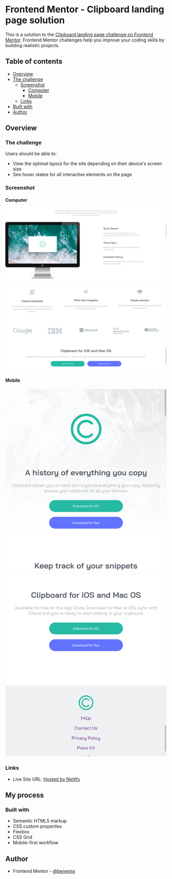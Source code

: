 # Frontend Mentor - Clipboard landing page solution

This is a solution to the [Clipboard landing page challenge on Frontend Mentor](https://www.frontendmentor.io/challenges/clipboard-landing-page-5cc9bccd6c4c91111378ecb9). Frontend Mentor challenges help you improve your coding skills by building realistic projects.

## Table of contents

- [Overview](#overview)
- [The challenge](#the-challenge)
  - [Screenshot](#screenshot)
    - [Computer](#computer)
    - [Mobile](#mobile)
  - [Links](#links)
- [Built with](#built-with)
- [Author](#author)

## Overview

### The challenge

Users should be able to:

- View the optimal layout for the site depending on their device's screen size
- See hover states for all interactive elements on the page

### Screenshot

#### Computer

![](./ScreenShots/computer1.png)

![](./ScreenShots/computer2.png)

#### Mobile

![](./ScreenShots/mobile1.png)

![](./ScreenShots/mobile2.png)

### Links

- Live Site URL: [Hosted by Netlify](https://your-live-site-url.com)

## My process

### Built with

- Semantic HTML5 markup
- CSS custom properties
- Flexbox
- CSS Grid
- Mobile-first workflow

## Author

- Frontend Mentor - [@benwmx](https://www.frontendmentor.io/profile/benwmx)
